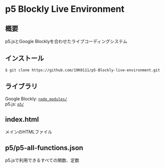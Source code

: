 # p5 Blockly Live Environment
## 概要
p5.jsとGoogle Blocklyを合わせたライブコーディングシステム

## インストール
`$ git clone https://github.com/19K0111/p5-Blockly-live-environment.git`  

## ライブラリ
Google Blockly: [`node_modules/`](node_modules)  
p5.js: [`p5/`](p5/)

## index.html
メインのHTMLファイル

## p5/p5-all-functions.json
p5.jsで利用できるすべての関数、定数